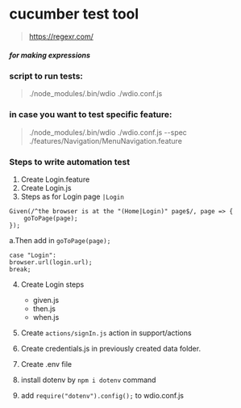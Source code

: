 # cucumber test tool

> https://regexr.com/
##### for making expressions
### script to run tests: 
> ./node_modules/.bin/wdio ./wdio.conf.js

### in case you want to test specific feature: 
> ./node_modules/.bin/wdio ./wdio.conf.js --spec ./features/Navigation/MenuNavigation.feature 

### Steps to write automation test 
1. Create Login.feature
2. Create Login.js
3. Steps as for Login page <code>|Login</code>
``` 
Given(/^the browser is at the "(Home|Login)" page$/, page => {
    goToPage(page);
});
 ```
a.Then add in <code>goToPage(page);</code> 
```
case "Login":
browser.url(login.url);
break;
```
4. Create Login steps
   - given.js
   - then.js
   - when.js
    

5. Create <code>actions/signIn.js</code> action in support/actions
6. Create credentials.js in previously created data folder.
7. Create .env file 
8. install dotenv by <code>npm i dotenv</code> command
9. add <code>require("dotenv").config();</code> to wdio.conf.js
